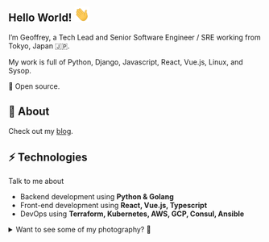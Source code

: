 ## Hello World! <img src="https://raw.githubusercontent.com/toxinu/toxinu/master/assets/hi.gif" width="30px">


I’m Geoffrey, a Tech Lead and Senior Software Engineer / SRE working from Tokyo, Japan 🇯🇵.

My work is full of Python, Django, Javascript, React, Vue.js, Linux, and Sysop.

🖤 Open source.

## 🧐 About
Check out my [blog](https://toxinu.github.io/).

## ⚡ Technologies
Talk to me about

- Backend development using **Python & Golang**
- Front-end development using **React, Vue.js, Typescript**
- DevOps using **Terraform, Kubernetes, AWS, GCP, Consul, Ansible**

<details>
<summary>Want to see some of my photography? 📸</summary>
<a href="https://github.com/toxinu/toxinu/raw/master/assets/DSCF8353-full.jpg">
    <img align="left" alt="Photography example 1" src="https://github.com/toxinu/toxinu/raw/master/assets/DSCF8353.jpg" />
</a>

<a href="https://github.com/toxinu/toxinu/raw/master/assets/DSCF8642-full.jpg">
    <img align="left" alt="Photography example 2" src="https://github.com/toxinu/toxinu/raw/master/assets/DSCF8642.jpg" />
</a>
</details>

